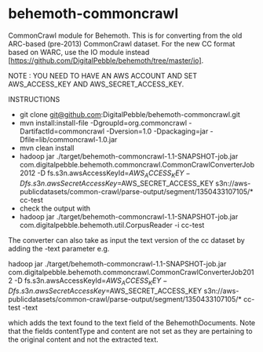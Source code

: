behemoth-commoncrawl
====================

CommonCrawl module for Behemoth. This is for converting from the old ARC-based (pre-2013) CommonCrawl dataset. For the new CC format based on WARC, use the IO module instead [https://github.com/DigitalPebble/behemoth/tree/master/io].

NOTE : YOU NEED TO HAVE AN AWS ACCOUNT AND SET AWS_ACCESS_KEY AND AWS_SECRET_ACCESS_KEY.

INSTRUCTIONS
- git clone git@github.com:DigitalPebble/behemoth-commoncrawl.git
- mvn install:install-file -DgroupId=org.commoncrawl -DartifactId=commoncrawl -Dversion=1.0 -Dpackaging=jar -Dfile=lib/commoncrawl-1.0.jar
- mvn clean install
- hadoop jar ./target/behemoth-commoncrawl-1.1-SNAPSHOT-job.jar com.digitalpebble.behemoth.commoncrawl.CommonCrawlConverterJob2012 -D fs.s3n.awsAccessKeyId=$AWS_ACCESS_KEY -D fs.s3n.awsSecretAccessKey=$AWS_SECRET_ACCESS_KEY s3n://aws-publicdatasets/common-crawl/parse-output/segment/1350433107105/* cc-test
- check the output with 
 - hadoop jar ./target/behemoth-commoncrawl-1.1-SNAPSHOT-job.jar com.digitalpebble.behemoth.util.CorpusReader -i cc-test 
 
The converter can also take as input the text version of the cc dataset by adding the -text parameter e.g.

hadoop jar ./target/behemoth-commoncrawl-1.1-SNAPSHOT-job.jar com.digitalpebble.behemoth.commoncrawl.CommonCrawlConverterJob2012 -D fs.s3n.awsAccessKeyId=$AWS_ACCESS_KEY -D fs.s3n.awsSecretAccessKey=$AWS_SECRET_ACCESS_KEY s3n://aws-publicdatasets/common-crawl/parse-output/segment/1350433107105/* cc-test -text

which adds the text found to the text field of the BehemothDocuments. Note that the fields contentType and content are not set as they are pertaining to the original content and not the extracted text.








